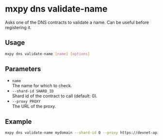 # mxpy dns validate-name

Asks one of the DNS contracts to validate a name. Can be useful before registering it.

## Usage

```bash
mxpy dns validate-name [name] [options]
```

## Parameters

- `name`  
  The name for which to check.
- `--shard-id SHARD_ID`  
  Shard id of the contract to call (default: 0).
- `--proxy PROXY`  
  The URL of the proxy.

## Example

```bash
mxpy dns validate-name mydomain --shard-id 0 --proxy https://devnet-api.multiversx.com

